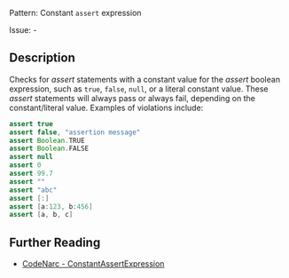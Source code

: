 Pattern: Constant `assert` expression

Issue: -

## Description

Checks for *assert* statements with a constant value for the *assert* boolean expression, such as `true`, `false`, `null`, or a literal constant value. These *assert* statements will always pass or always fail, depending on the constant/literal value. Examples of violations include:

``` groovy
assert true
assert false, "assertion message"
assert Boolean.TRUE
assert Boolean.FALSE
assert null
assert 0
assert 99.7
assert ""
assert "abc"
assert [:]
assert [a:123, b:456]
assert [a, b, c]
```

## Further Reading

* [CodeNarc - ConstantAssertExpression](http://codenarc.sourceforge.net/codenarc-rules-basic.html#ConstantAssertExpression)